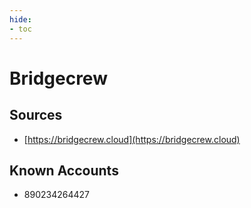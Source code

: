 ```yaml
---
hide:
- toc
---
```


# Bridgecrew

## Sources

*   [https://bridgecrew.cloud](https://bridgecrew.cloud)

## Known Accounts

*   890234264427